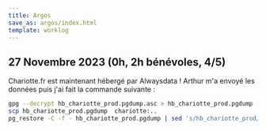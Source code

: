 ```yaml
---
title: Argos
save_as: argos/index.html
template: worklog
---
```


## 27 Novembre 2023 (0h, 2h bénévoles, 4/5)

Chariotte.fr est maintenant hébergé par Alwaysdata !
Arthur m'a envoyé les données puis j'ai fait la commande suivante :

```bash
gpg --decrypt hb_chariotte_prod.pgdump.asc > hb_chariotte_prod.pgdump
scp hb_chariotte_prod.pgdump  chariotte:..
pg_restore -C -f - hb_chariotte_prod.pgdump | sed 's/hb_chariotte_prod/chariotte_prod/g' | psql -U chariotte_prod -d chariotte_prod -h postgresql-chariotte.alwaysdata.net
```
